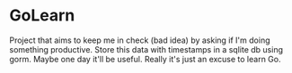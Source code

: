 # GoLearn
Project that aims to keep me in check (bad idea) by asking if I'm doing something productive.
Store this data with timestamps in a sqlite db using gorm. Maybe one day it'll be useful.
Really it's just an excuse to learn Go.

